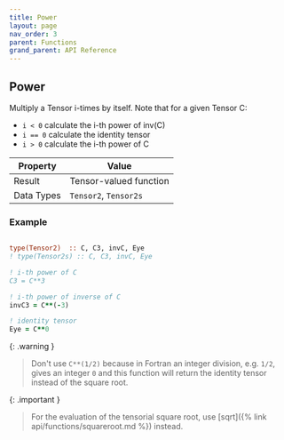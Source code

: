 ```yaml
---
title: Power
layout: page
nav_order: 3
parent: Functions
grand_parent: API Reference
---
```


## Power

Multiply a Tensor i-times by itself. Note that for a given Tensor C:
- `i < 0` calculate the i-th power of inv(C)
- `i == 0` calculate the identity tensor
- `i > 0` calculate the i-th power of C

| Property   | Value                  |
| ---        | ---                    |
| Result     | Tensor-valued function |
| Data Types | `Tensor2`, `Tensor2s`  |

### Example

```fortran

type(Tensor2)  :: C, C3, invC, Eye
! type(Tensor2s) :: C, C3, invC, Eye

! i-th power of C
C3 = C**3

! i-th power of inverse of C
invC3 = C**(-3)

! identity tensor
Eye = C**0
```

{: .warning }
> Don't use `C**(1/2)` because in Fortran an integer division, e.g. `1/2`, gives an integer `0` and this function will return the identity tensor instead of the square root.

{: .important }
> For the evaluation of the tensorial square root, use [sqrt]({% link api/functions/squareroot.md %}) instead.